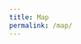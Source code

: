 ```yaml
---
title: Map
permalink: /map/
---
```


<link rel="stylesheet" href="https://unpkg.com/leaflet@1.9.3/dist/leaflet.css"
    integrity="sha256-kLaT2GOSpHechhsozzB+flnD+zUyjE2LlfWPgU04xyI="
    crossorigin=""/>
 <!-- Make sure you put this AFTER Leaflet's CSS -->
 <script src="https://unpkg.com/leaflet@1.9.3/dist/leaflet.js"
     integrity="sha256-WBkoXOwTeyKclOHuWtc+i2uENFpDZ9YPdf5Hf+D7ewM="
     crossorigin=""></script>
 <div id="map" style="height: 600px; width: 800px"></div>
<script type="text/javascript">
var map = L.map('map').setView([35.2091252,-89.9265784], 17);
var osm = L.tileLayer('https://tile.openstreetmap.org/{z}/{x}/{y}.png', {
    maxZoom: 19,
    attribution: '&copy; <a href="http://www.openstreetmap.org/copyright">OpenStreetMap</a>'
});
var terrain = L.tileLayer('https://stamen-tiles.a.ssl.fastly.net/terrain/{z}/{x}/{y}.jpg', {
    // maxZoom: 19,
    attribution: 'Map tiles by <a href="http://stamen.com">Stamen Design</a>, under <a href="http://creativecommons.org/licenses/by/3.0">CC BY 3.0</a>. Data by <a href="http://openstreetmap.org">OpenStreetMap</a>, under <a href="http://www.openstreetmap.org/copyright">ODbL</a>.'
});
var drone = L.tileLayer('/map-tiles/{z}/{x}/{y}.jpg', {
    maxZoom: 23,
    attribution: 'Copyright 2023 Ryan Turner.'
}).addTo(map);
var overlays = {
};
var baseLayers = {
    "Terrain": terrain,
    "Streets": osm,
    "Drone": drone
};
L.control.layers(baseLayers, overlays, { collapsed: false, hideSingleBase: true }).addTo(map);
function onEachFeature(feature, layer) {
    let popupContent = `<p>${feature.properties.name}</p>`;
    if (feature.properties && feature.properties.popupContent) {
        popupContent += feature.properties.popupContent;
    }
    layer.bindPopup(popupContent);
}
</script>
